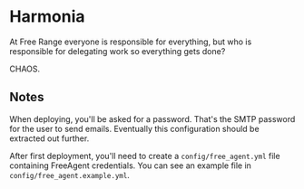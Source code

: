 Harmonia
========

At Free Range everyone is responsible for everything, but who is responsible for delegating work so everything gets done?

CHAOS.


Notes
-----

When deploying, you'll be asked for a password. That's the SMTP password for the user to send emails. Eventually this configuration should be extracted out further.

After first deployment, you'll need to create a `config/free_agent.yml` file containing FreeAgent credentials. You can see an example file in `config/free_agent.example.yml`.